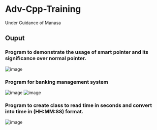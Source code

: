 # Adv-Cpp-Training
Under Guidance of Manasa
## Ouput 
### Program to demonstrate the usage of smart pointer and its significance over normal pointer.
![image](https://github.com/Anish-Dhondi-ML/Adv-Cpp-Training/assets/124239319/5a22e3ba-8f03-431b-9ee2-b1df21181cfa)
### Program for banking management system
![image](https://github.com/Anish-Dhondi-ML/Adv-Cpp-Training/assets/124239319/64e5ff70-8caa-4337-823e-5342b39a3ba6)
![image](https://github.com/Anish-Dhondi-ML/Adv-Cpp-Training/assets/124239319/425f7b09-d262-4dd8-83e7-cc2f048382b8)
### Program to create class to read time in seconds and convert into time in (HH:MM:SS) format.
![image](https://github.com/Anish-Dhondi-ML/Adv-Cpp-Training/assets/124239319/587cb05f-6443-4775-b4ba-c83cea17223b)

